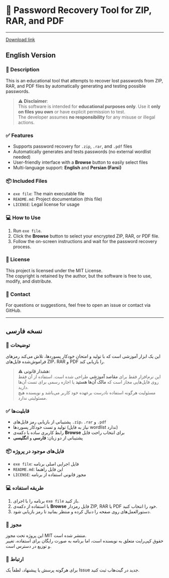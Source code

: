 # 🔐 Password Recovery Tool for ZIP, RAR, and PDF

---

[Download link](https://github.com/brolyk-100/PasswordCracker/releases)

## English Version

### 📝 Description
This is an educational tool that attempts to recover lost passwords from ZIP, RAR, and PDF files by automatically generating and testing possible passwords.

> ⚠️ **Disclaimer**:  
> This software is intended for **educational purposes only**. Use it **only on files you own** or have explicit permission to test.  
> The developer assumes **no responsibility** for any misuse or illegal actions.

### ✅ Features
- Supports password recovery for `.zip`, `.rar`, and `.pdf` files
- Automatically generates and tests passwords (no external wordlist needed)
- User-friendly interface with a **Browse** button to easily select files
- Multi-language support: **English** and **Persian (Farsi)**

### 📦 Included Files
- `exe file`: The main executable file
- `README.md`: Project documentation (this file)
- `LICENSE`: Legal license for usage

### 💻 How to Use
1. Run `exe file`.
2. Click the **Browse** button to select your encrypted ZIP, RAR, or PDF file.
3. Follow the on-screen instructions and wait for the password recovery process.

### 📄 License
This project is licensed under the MIT License.  
The copyright is retained by the author, but the software is free to use, modify, and distribute.

### 📩 Contact
For questions or suggestions, feel free to open an issue or contact via GitHub.

---

## نسخه فارسی

### 📝 توضیحات
این یک ابزار آموزشی است که با تولید و امتحان خودکار پسوردها، تلاش می‌کند رمزهای فراموش‌شده فایل‌های ZIP، RAR و PDF را بازیابی کند.

> ⚠️ **هشدار قانونی:**  
> این نرم‌افزار فقط برای **مقاصد آموزشی** طراحی شده است. استفاده از آن فقط روی فایل‌هایی مجاز است که **مالک آن‌ها هستید** یا اجازه رسمی برای تست آن‌ها دارید.  
> مسئولیت هرگونه استفاده نادرست برعهده خود کاربر می‌باشد و نویسنده هیچ مسئولیتی ندارد.

### ✅ قابلیت‌ها
- پشتیبانی از بازیابی رمز فایل‌های `.zip`، `.rar` و `.pdf`
- تولید و تست خودکار پسوردها (نیاز به فایل wordlist ندارد)
- رابط کاربری ساده با دکمه‌ی **Browse** برای انتخاب راحت فایل
- پشتیبانی از دو زبان: **فارسی** و **انگلیسی**

### 📦 فایل‌های موجود در پروژه
- `exe file`: فایل اجرایی اصلی برنامه
- `README.md`: این فایل راهنما
- `LICENSE`: مجوز قانونی استفاده از برنامه

### 💻 طریقه استفاده
1. برنامه را با اجرای `exe file` باز کنید.
2. با استفاده از دکمه‌ی **Browse** فایل رمزدار ZIP, RAR یا PDF خود را انتخاب کنید.
3. دستورالعمل‌های روی صفحه را دنبال کرده و منتظر بمانید تا رمز بازیابی شود.

### 📄 مجوز
این پروژه تحت مجوز MIT منتشر شده است.  
حقوق کپی‌رایت متعلق به نویسنده است، اما برنامه به صورت رایگان برای استفاده، تغییر و توزیع در دسترس است.

### 📩 ارتباط
برای هرگونه پرسش یا پیشنهاد، لطفاً یک Issue جدید در گیت‌هاب ثبت کنید.
